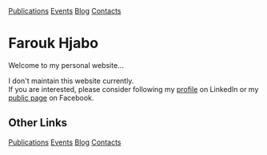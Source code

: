 <head>
  <meta charset="utf-8">
  <meta http-equiv="X-UA-Compatible" content="IE=edge">
  <meta name="viewport" content="width=device-width, initial-scale=1">
  
  <style>
  ul {
    list-style-type: none;
    margin: 0;
    padding: 0;
  }
  
  li {
    display: inline;
  }
  </style>
</head>


<div class="footer-col-wrapper">
  <div class="footer-col footer-col-1">
    <ul class="contact-list">
      <li><a href="https://www.farouk-hjabo.com/publications">Publications</a></li>
      <li><a href="https://www.farouk-hjabo.com/events">Events</a></li>
      <li><a href="https://www.farouk-hjabo.com/blog">Blog</a></li>
      <li><a href="https://www.farouk-hjabo.com/contacts">Contacts</a></li>
    </ul>
  </div>
</div>


# Farouk Hjabo
Welcome to my personal website...

I don't maintain this website currently.  
If you are interested, please consider following my [profile](https://www.linkedin.com/in/farouk-hjabo/) on LinkedIn or my [public page](https://www.facebook.com/fh.public/) on Facebook.

## Other Links
- [Publications](https://www.farouk-hjabo.com/publication)
- [Events](https://www.farouk-hjabo.com/event)
- [Blog](https://www.farouk-hjabo.com/blog)
- [Contacts](https://www.farouk-hjabo.com/contact)
